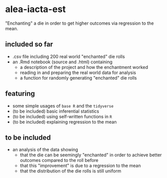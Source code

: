 # alea-iacta-est
"Enchanting" a die in order to get higher outcomes via regression to the mean.

## included so far
* .csv file including 200 real world "enchanted" die rolls
* an .Rmd notebook (source and .html) containing
  * a description of the project and how the enchantment worked
  * reading in and preparing the real world data for analysis
  * a function for randomly generating "enchanted" die rolls

## featuring
* some simple usages of `base R` and the `tidyverse`
* (to be included) basic inferential statistics
* (to be included) using self-written functions in `R`
* (to be included) explaining regression to the mean

## to be included
* an analysis of the data showing
  * that the die can be seemingly "enchanted" in order to achieve better outcomes compared to the roll before
  * that this "improvement" is due to a regression to the mean
  * that the distribution of the die rolls is still uniform
